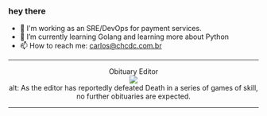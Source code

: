 ### hey there 

- :telescope: I'm working as an SRE/DevOps for payment services.
- :seedling: I’m currently learning Golang and learning more about Python
- :mailbox: How to reach me: carlos@chcdc.com.br

---


<!-- xkcd -->
<p align="center">Obituary Editor</br><img src="https://imgs.xkcd.com/comics/obituary_editor.png"></br>alt: As the editor has reportedly defeated Death in a series of games of skill, no further obituaries are expected.</br></p></table></p> 


<!-- xkcd -->
---
